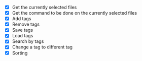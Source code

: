 - [x] Get the currently selected files
- [x] Get the command to be done on the currently selected files
- [x] Add tags
- [x] Remove tags
- [x] Save tags
- [x] Load tags
- [x] Search by tags
- [x] Change a tag to different tag
- [x] Sorting
